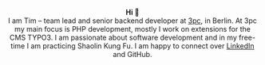 <p align="center">
<strong>Hi 🥋</strong><br>
I am Tim – team lead and senior backend developer at <a href="https://3pc.de/en/" target="_blank" rel="noreferrer noopener">3pc</a>, in Berlin. At 3pc my main focus is PHP development, mostly I work on extensions for the CMS TYPO3. I am passionate about software development and in my free-time I am practicing Shaolin Kung Fu. I am happy to connect over <a href="https://www.linkedin.com/in/timkarliczek/" target="_blank" rel="noreferrer noopener">LinkedIn</a>  and GitHub.
</p>

